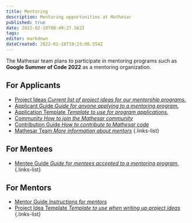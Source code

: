 ```yaml
---
title: Mentoring
description: Mentoring opportunities at Mathesar
published: true
date: 2022-02-10T00:49:27.562Z
tags: 
editor: markdown
dateCreated: 2022-01-18T19:23:06.554Z
---
```


The Mathesar team plans to participate in mentoring programs such as **Google Summer of Code 2022** as a mentoring organization. 

## For Applicants
- [Project Ideas *Current list of project ideas for our mentorship programs.*](/community/mentoring/project-ideas)
- [Applicant Guide *Guide for anyone applying to a mentoring program.*](/en/community/mentoring/applicant-guide)
- [Application Template *Template to use for program applications.*](/en/community/mentoring/application-template)
- [Community *How to join the Mathesar community*](/en/community)
- [Contribution Guide *How to contribute to Mathesar code*](/en/community/contributing)
- [Mathesar Team *More information about mentors*](/en/team/members)
{.links-list}

## For Mentees
- [Mentee Guide *Guide for mentees accepted to a mentoring program.*](/en/community/mentoring/mentee-guide)
{.links-list}

## For Mentors
- [Mentor Guide *Instructions for mentors*](/en/community/mentoring/mentor-guide)
- [Project Idea Template *Template to use when writing up project ideas*](/en/community/mentoring/project-idea-template)
{.links-list}